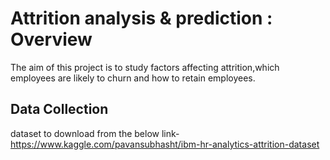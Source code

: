 # Attrition analysis & prediction : Overview
The aim of this project is to study factors affecting attrition,which employees are likely to churn and how to retain employees.
##  Data Collection
dataset to download from the below link-
https://www.kaggle.com/pavansubhasht/ibm-hr-analytics-attrition-dataset 

